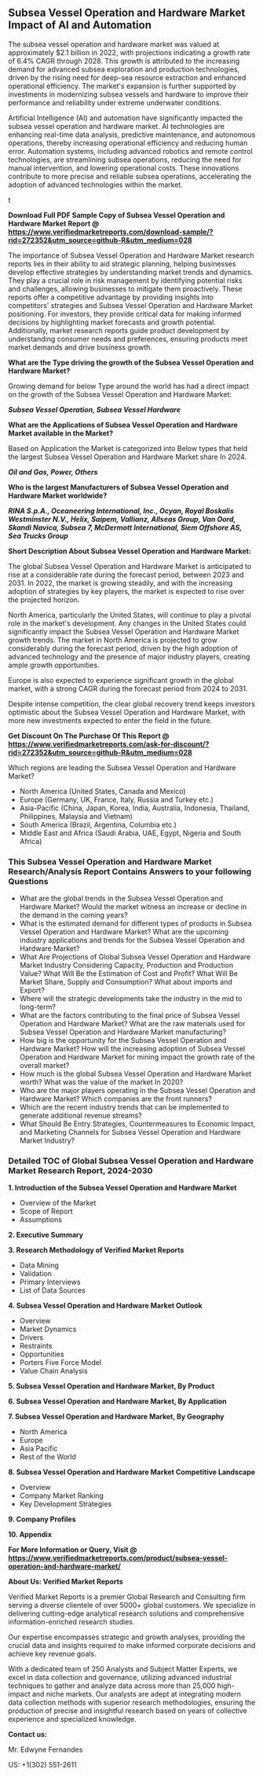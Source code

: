 <h2>Subsea Vessel Operation and Hardware Market Impact of AI and Automation</h2><p>The subsea vessel operation and hardware market was valued at approximately $2.1 billion in 2022, with projections indicating a growth rate of 6.4% CAGR through 2028. This growth is attributed to the increasing demand for advanced subsea exploration and production technologies, driven by the rising need for deep-sea resource extraction and enhanced operational efficiency. The market's expansion is further supported by investments in modernizing subsea vessels and hardware to improve their performance and reliability under extreme underwater conditions.</p><p>Artificial Intelligence (AI) and automation have significantly impacted the subsea vessel operation and hardware market. AI technologies are enhancing real-time data analysis, predictive maintenance, and autonomous operations, thereby increasing operational efficiency and reducing human error. Automation systems, including advanced robotics and remote control technologies, are streamlining subsea operations, reducing the need for manual intervention, and lowering operational costs. These innovations contribute to more precise and reliable subsea operations, accelerating the adoption of advanced technologies within the market.</p>t</p><p id="" class=""><strong>Download Full PDF Sample Copy of Subsea Vessel Operation and Hardware Market Report @ <a href="https://www.verifiedmarketreports.com/download-sample/?rid=272352&utm_source=github-R&utm_medium=028" target="_blank">https://www.verifiedmarketreports.com/download-sample/?rid=272352&utm_source=github-R&utm_medium=028</a></strong></p><p>The importance of&nbsp;Subsea Vessel Operation and Hardware Market research reports lies in their ability to aid strategic planning, helping businesses develop effective strategies by understanding market trends and dynamics. They play a crucial role in risk management by identifying potential risks and challenges, allowing businesses to mitigate them proactively. These reports offer a competitive advantage by providing insights into competitors' strategies and Subsea Vessel Operation and Hardware Market positioning. For investors, they provide critical data for making informed decisions by highlighting market forecasts and growth potential. Additionally, market research reports guide product development by understanding consumer needs and preferences, ensuring products meet market demands and drive business growth.</p><p><strong>What are the&nbsp;Type driving the growth of the Subsea Vessel Operation and Hardware Market?</strong></p><p id="" class="">Growing demand for below Type around the world has had a direct impact on the growth of the Subsea Vessel Operation and Hardware Market:</p><em><strong>Subsea Vessel Operation, Subsea Vessel Hardware</strong></em></p><strong>What are the&nbsp;Applications&nbsp;of Subsea Vessel Operation and Hardware Market available in the Market?</strong></p><p id="" class="">Based on Application the Market is categorized into Below types that held the largest Subsea Vessel Operation and Hardware Market share In 2024.</p><em><strong>Oil and Gas, Power, Others</strong></em></p><strong>Who is the largest Manufacturers of Subsea Vessel Operation and Hardware Market worldwide?</strong></p><p><em><strong>RINA S.p.A., Oceaneering International, Inc., Ocyan, Royal Boskalis Westminster N.V., Helix, Saipem, Vallianz, Allseas Group, Van Oord, Skandi Navica, Subsea 7, McDermott International, Siem Offshore AS, Sea Trucks Group</strong></em></p><p id="" class=""><strong>Short Description About Subsea Vessel Operation and Hardware Market:</strong></p><p>The global Subsea Vessel Operation and Hardware Market is anticipated to rise at a considerable rate during the forecast period, between 2023 and 2031. In 2022, the market is growing steadily, and with the increasing adoption of strategies by key players, the market is expected to rise over the projected horizon.</p><p>North America, particularly the United States, will continue to play a pivotal role in the market's development. Any changes in the United States could significantly impact the Subsea Vessel Operation and Hardware Market growth trends. The market in North America is projected to grow considerably during the forecast period, driven by the high adoption of advanced technology and the presence of major industry players, creating ample growth opportunities.</p><p>Europe is also expected to experience significant growth in the global market, with a strong CAGR during the forecast period from 2024 to 2031.</p><p>Despite intense competition, the clear global recovery trend keeps investors optimistic about the Subsea Vessel Operation and Hardware Market, with more new investments expected to enter the field in the future.</p><p id="" class=""><strong>Get Discount On The Purchase Of This Report @ <a href="https://www.verifiedmarketreports.com/ask-for-discount/?rid=272352&utm_source=github-R&utm_medium=028" target="_blank">https://www.verifiedmarketreports.com/ask-for-discount/?rid=272352&utm_source=github-R&utm_medium=028</a></strong></p>Which regions are leading the Subsea Vessel Operation and Hardware Market?</p><ul><li>North America (United States, Canada and Mexico)</li><li>Europe (Germany, UK, France, Italy, Russia and Turkey etc.)</li><li>Asia-Pacific (China, Japan, Korea, India, Australia, Indonesia, Thailand, Philippines, Malaysia and Vietnam)</li><li>South America (Brazil, Argentina, Columbia etc.)</li><li>Middle East and Africa (Saudi Arabia, UAE, Egypt, Nigeria and South Africa)</li></ul><h3 id="" class="">This Subsea Vessel Operation and Hardware Market Research/Analysis Report Contains Answers to your following Questions</h3><ul><li>What are the global trends in the Subsea Vessel Operation and Hardware Market? Would the market witness an increase or decline in the demand in the coming years?</li><li>What is the estimated demand for different types of products in Subsea Vessel Operation and Hardware Market? What are the upcoming industry applications and trends for the Subsea Vessel Operation and Hardware Market?</li><li>What Are Projections of Global Subsea Vessel Operation and Hardware Market Industry Considering Capacity, Production and Production Value? What Will Be the Estimation of Cost and Profit? What Will Be Market Share, Supply and Consumption? What about imports and Export?</li><li>Where will the strategic developments take the industry in the mid to long-term?</li><li>What are the factors contributing to the final price of Subsea Vessel Operation and Hardware Market? What are the raw materials used for Subsea Vessel Operation and Hardware Market manufacturing?</li><li>How big is the opportunity for the Subsea Vessel Operation and Hardware Market? How will the increasing adoption of Subsea Vessel Operation and Hardware Market for mining impact the growth rate of the overall market?</li><li>How much is the global Subsea Vessel Operation and Hardware Market worth? What was the value of the market In 2020?</li><li>Who are the major players operating in the Subsea Vessel Operation and Hardware Market? Which companies are the front runners?</li><li>Which are the recent industry trends that can be implemented to generate additional revenue streams?</li><li>What Should Be Entry Strategies, Countermeasures to Economic Impact, and Marketing Channels for Subsea Vessel Operation and Hardware Market Industry?</li></ul><h3 id="" class="">Detailed TOC of Global Subsea Vessel Operation and Hardware Market Research Report, 2024-2030</h3><p id="" class=""><strong>1. Introduction of the Subsea Vessel Operation and Hardware Market</strong></p><ul><li>Overview of the Market</li><li>Scope of Report</li><li>Assumptions</li></ul><p id="" class=""><strong>2. Executive Summary</strong></p><p id="" class=""><strong>3. Research Methodology of Verified Market Reports</strong></p><ul><li>Data Mining</li><li>Validation</li><li>Primary Interviews</li><li>List of Data Sources</li></ul><p id="" class=""><strong>4. Subsea Vessel Operation and Hardware Market Outlook</strong></p><ul><li>Overview</li><li>Market Dynamics</li><li>Drivers</li><li>Restraints</li><li>Opportunities</li><li>Porters Five Force Model</li><li>Value Chain Analysis</li></ul><p id="" class=""><strong>5. Subsea Vessel Operation and Hardware Market, By Product</strong></p><p id="" class=""><strong>6. Subsea Vessel Operation and Hardware Market, By Application</strong></p><p id="" class=""><strong>7. Subsea Vessel Operation and Hardware Market, By Geography</strong></p><ul><li>North America</li><li>Europe</li><li>Asia Pacific</li><li>Rest of the World</li></ul><p id="" class=""><strong>8. Subsea Vessel Operation and Hardware Market Competitive Landscape</strong></p><ul><li>Overview</li><li>Company Market Ranking</li><li>Key Development Strategies</li></ul><p id="" class=""><strong>9. Company Profiles</strong></p><p id="" class=""><strong>10. Appendix</strong></p><p id="" class=""><strong>For More Information or Query, Visit @ <a href="https://www.verifiedmarketreports.com/product/subsea-vessel-operation-and-hardware-market/" target="_blank">https://www.verifiedmarketreports.com/product/subsea-vessel-operation-and-hardware-market/</a></strong></p><p id="" class=""><strong>About Us: Verified Market Reports</strong></p><p id="" class="">Verified Market Reports is a premier Global Research and Consulting firm serving a diverse clientele of over 5000+ global customers. We specialize in delivering cutting-edge analytical research solutions and comprehensive information-enriched research studies.</p><p id="" class="">Our expertise encompasses strategic and growth analyses, providing the crucial data and insights required to make informed corporate decisions and achieve key revenue goals.</p><p id="" class="">With a dedicated team of 250 Analysts and Subject Matter Experts, we excel in data collection and governance, utilizing advanced industrial techniques to gather and analyze data across more than 25,000 high-impact and niche markets. Our analysts are adept at integrating modern data collection methods with superior research methodologies, ensuring the production of precise and insightful research based on years of collective experience and specialized knowledge.</p><p id="" class=""><strong>Contact us:</strong></p><p id="" class="">Mr. Edwyne Fernandes</p><p id="" class="">US: +1(302) 551-2611</p>
